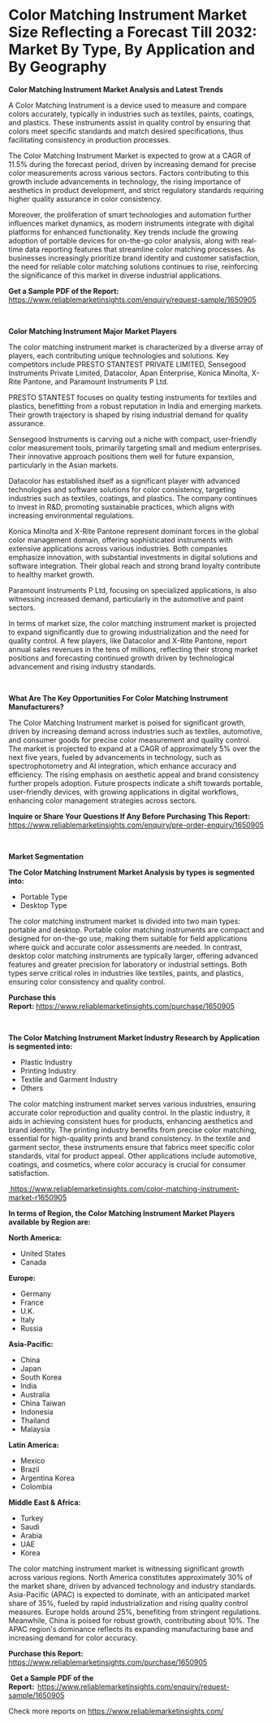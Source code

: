 <p><h1>Color Matching Instrument Market Size Reflecting a Forecast Till 2032: Market By Type, By Application and By Geography</h1></p><p><strong>Color Matching Instrument Market Analysis and Latest Trends</strong></p>
<p><p>A Color Matching Instrument is a device used to measure and compare colors accurately, typically in industries such as textiles, paints, coatings, and plastics. These instruments assist in quality control by ensuring that colors meet specific standards and match desired specifications, thus facilitating consistency in production processes.</p><p>The Color Matching Instrument Market is expected to grow at a CAGR of 11.5% during the forecast period, driven by increasing demand for precise color measurements across various sectors. Factors contributing to this growth include advancements in technology, the rising importance of aesthetics in product development, and strict regulatory standards requiring higher quality assurance in color consistency.</p><p>Moreover, the proliferation of smart technologies and automation further influences market dynamics, as modern instruments integrate with digital platforms for enhanced functionality. Key trends include the growing adoption of portable devices for on-the-go color analysis, along with real-time data reporting features that streamline color matching processes. As businesses increasingly prioritize brand identity and customer satisfaction, the need for reliable color matching solutions continues to rise, reinforcing the significance of this market in diverse industrial applications.</p></p>
<p><strong>Get a Sample PDF of the Report:&nbsp;</strong> <a href="https://www.reliablemarketinsights.com/enquiry/request-sample/1650905?utm_campaign=2004&utm_medium=2&utm_source=Github&utm_content=ia&utm_term=17022025&utm_id=color-matching-instrument">https://www.reliablemarketinsights.com/enquiry/request-sample/1650905</a></p>
<p>&nbsp;</p>
<p><strong>Color Matching Instrument Major Market Players</strong></p>
<p><p>The color matching instrument market is characterized by a diverse array of players, each contributing unique technologies and solutions. Key competitors include PRESTO STANTEST PRIVATE LIMITED, Sensegood Instruments Private Limited, Datacolor, Apan Enterprise, Konica Minolta, X-Rite Pantone, and Paramount Instruments P Ltd.</p><p>PRESTO STANTEST focuses on quality testing instruments for textiles and plastics, benefitting from a robust reputation in India and emerging markets. Their growth trajectory is shaped by rising industrial demand for quality assurance.</p><p>Sensegood Instruments is carving out a niche with compact, user-friendly color measurement tools, primarily targeting small and medium enterprises. Their innovative approach positions them well for future expansion, particularly in the Asian markets.</p><p>Datacolor has established itself as a significant player with advanced technologies and software solutions for color consistency, targeting industries such as textiles, coatings, and plastics. The company continues to invest in R&D, promoting sustainable practices, which aligns with increasing environmental regulations.</p><p>Konica Minolta and X-Rite Pantone represent dominant forces in the global color management domain, offering sophisticated instruments with extensive applications across various industries. Both companies emphasize innovation, with substantial investments in digital solutions and software integration. Their global reach and strong brand loyalty contribute to healthy market growth.</p><p>Paramount Instruments P Ltd, focusing on specialized applications, is also witnessing increased demand, particularly in the automotive and paint sectors. </p><p>In terms of market size, the color matching instrument market is projected to expand significantly due to growing industrialization and the need for quality control. A few players, like Datacolor and X-Rite Pantone, report annual sales revenues in the tens of millions, reflecting their strong market positions and forecasting continued growth driven by technological advancement and rising industry standards.</p></p>
<p>&nbsp;</p>
<p><strong>What Are The Key Opportunities For Color Matching Instrument Manufacturers?</strong></p>
<p><p>The Color Matching Instrument market is poised for significant growth, driven by increasing demand across industries such as textiles, automotive, and consumer goods for precise color measurement and quality control. The market is projected to expand at a CAGR of approximately 5% over the next five years, fueled by advancements in technology, such as spectrophotometry and AI integration, which enhance accuracy and efficiency. The rising emphasis on aesthetic appeal and brand consistency further propels adoption. Future prospects indicate a shift towards portable, user-friendly devices, with growing applications in digital workflows, enhancing color management strategies across sectors.</p></p>
<p><strong>Inquire or Share Your Questions If Any Before Purchasing This Report:</strong> <a href="https://www.reliablemarketinsights.com/enquiry/pre-order-enquiry/1650905?utm_campaign=2004&utm_medium=2&utm_source=Github&utm_content=ia&utm_term=17022025&utm_id=color-matching-instrument">https://www.reliablemarketinsights.com/enquiry/pre-order-enquiry/1650905</a></p>
<p>&nbsp;</p>
<p><strong>Market Segmentation</strong></p>
<p><strong>The Color Matching Instrument Market Analysis by types is segmented into:</strong></p>
<p><ul><li>Portable Type</li><li>Desktop Type</li></ul></p>
<p><p>The color matching instrument market is divided into two main types: portable and desktop. Portable color matching instruments are compact and designed for on-the-go use, making them suitable for field applications where quick and accurate color assessments are needed. In contrast, desktop color matching instruments are typically larger, offering advanced features and greater precision for laboratory or industrial settings. Both types serve critical roles in industries like textiles, paints, and plastics, ensuring color consistency and quality control.</p></p>
<p><strong>Purchase this Report:&nbsp;</strong><a href="https://www.reliablemarketinsights.com/purchase/1650905?utm_campaign=2004&utm_medium=2&utm_source=Github&utm_content=ia&utm_term=17022025&utm_id=color-matching-instrument">https://www.reliablemarketinsights.com/purchase/1650905</a></p>
<p>&nbsp;</p>
<p><strong>The Color Matching Instrument Market Industry Research by Application is segmented into:</strong></p>
<p><ul><li>Plastic Industry</li><li>Printing Industry</li><li>Textile and Garment Industry</li><li>Others</li></ul></p>
<p><p>The color matching instrument market serves various industries, ensuring accurate color reproduction and quality control. In the plastic industry, it aids in achieving consistent hues for products, enhancing aesthetics and brand identity. The printing industry benefits from precise color matching, essential for high-quality prints and brand consistency. In the textile and garment sector, these instruments ensure that fabrics meet specific color standards, vital for product appeal. Other applications include automotive, coatings, and cosmetics, where color accuracy is crucial for consumer satisfaction.</p></p>
<p><a href="https://www.reliablemarketinsights.com/color-matching-instrument-market-r1650905?utm_campaign=2004&utm_medium=2&utm_source=Github&utm_content=ia&utm_term=17022025&utm_id=color-matching-instrument">&nbsp;https://www.reliablemarketinsights.com/color-matching-instrument-market-r1650905</a></p>
<p><strong>In terms of Region, the Color Matching Instrument Market Players available by Region are:</strong></p>
<p>
    <p> <strong> North America: </strong>
        <ul>
            <li>United States</li>
            <li>Canada</li>
        </ul>
        </p> 
    <p> <strong> Europe: </strong>
        <ul>
            <li>Germany</li>
            <li>France</li>
            <li>U.K.</li>
            <li>Italy</li>
            <li>Russia</li>
        </ul>
        </p> 
    <p> <strong> Asia-Pacific: </strong>
        <ul>
            <li>China</li>
            <li>Japan</li>
            <li>South Korea</li>
            <li>India</li>
            <li>Australia</li>
            <li>China Taiwan</li>
            <li>Indonesia</li>
            <li>Thailand</li>
            <li>Malaysia</li>
        </ul>
        </p> 
    <p> <strong> Latin America: </strong>
        <ul>
            <li>Mexico</li>
            <li>Brazil</li>
            <li>Argentina Korea</li>
            <li>Colombia</li>
        </ul>
        </p> 
    <p> <strong> Middle East & Africa: </strong>
        <ul>
            <li>Turkey</li>
            <li>Saudi</li>
            <li>Arabia</li>
            <li>UAE</li>
            <li>Korea</li>
        </ul>
    </p>
    </p>
<p><p>The color matching instrument market is witnessing significant growth across various regions. North America constitutes approximately 30% of the market share, driven by advanced technology and industry standards. Asia-Pacific (APAC) is expected to dominate, with an anticipated market share of 35%, fueled by rapid industrialization and rising quality control measures. Europe holds around 25%, benefiting from stringent regulations. Meanwhile, China is poised for robust growth, contributing about 10%. The APAC region's dominance reflects its expanding manufacturing base and increasing demand for color accuracy.</p></p>
<p><strong>Purchase this Report: </strong><a href="https://www.reliablemarketinsights.com/purchase/1650905?utm_campaign=2004&utm_medium=2&utm_source=Github&utm_content=ia&utm_term=17022025&utm_id=color-matching-instrument">https://www.reliablemarketinsights.com/purchase/1650905</a></p>
<p>&nbsp;<strong>Get a Sample PDF of the Report:&nbsp;&nbsp;</strong><a href="https://www.reliablemarketinsights.com/enquiry/request-sample/1650905?utm_campaign=2004&utm_medium=2&utm_source=Github&utm_content=ia&utm_term=17022025&utm_id=color-matching-instrument">https://www.reliablemarketinsights.com/enquiry/request-sample/1650905</a></p>
<p><strong></strong></p>
<p>Check more reports on <a href="https://www.reliablemarketinsights.com/?utm_campaign=2004&utm_medium=2&utm_source=Github&utm_content=ia&utm_term=17022025&utm_id=color-matching-instrument">https://www.reliablemarketinsights.com/</a></p>